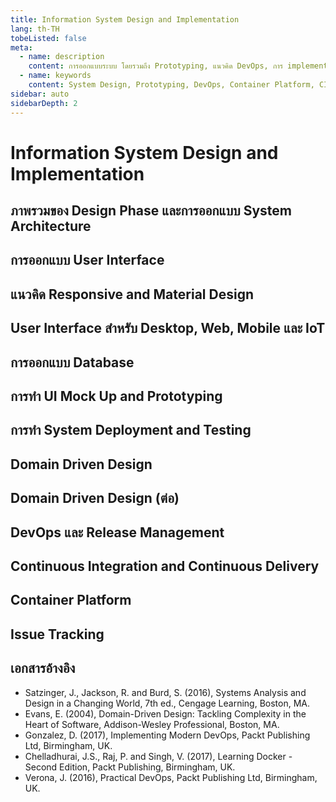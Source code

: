 ```yaml
---
title: Information System Design and Implementation
lang: th-TH
tobeListed: false
meta:
  - name: description
    content: การออกแบบระบบ โดยรวมถึง Prototyping, แนวคิด DevOps, การ implement ระบบบน Container Platform, การทำ Continuous Integration และ Delivery
  - name: keywords
    content: System Design, Prototyping, DevOps, Container Platform, CI/CD
sidebar: auto
sidebarDepth: 2
---
```


# Information System Design and Implementation

## ภาพรวมของ Design Phase และการออกแบบ System Architecture

## การออกแบบ User Interface

## แนวคิด Responsive and Material Design

## User Interface สำหรับ Desktop, Web,  Mobile และ IoT

## การออกแบบ Database

## การทำ UI Mock Up and Prototyping

## การทำ System Deployment and Testing

## Domain Driven Design

## Domain Driven Design (ต่อ)

## DevOps และ Release Management

## Continuous Integration and Continuous Delivery

## Container Platform

## Issue Tracking

## เอกสารอ้างอิง

- Satzinger, J., Jackson, R. and Burd, S. (2016), Systems Analysis and Design in a Changing World, 7th ed., Cengage Learning, Boston, MA. 
- Evans, E. (2004), Domain-Driven Design: Tackling Complexity in the Heart of Software, Addison-Wesley Professional, Boston, MA.
- Gonzalez, D. (2017), Implementing Modern DevOps, Packt Publishing Ltd, Birmingham, UK.
- Chelladhurai, J.S., Raj, P. and Singh, V. (2017), Learning Docker - Second Edition, Packt Publishing, Birmingham, UK.
- Verona, J. (2016), Practical DevOps, Packt Publishing Ltd, Birmingham, UK.

